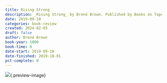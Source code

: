 ```yaml
---
title: Rising Strong
description: _Rising Strong_ by Brené Brown. Published by Books on Tape, with ISBN 9781101913819.0. Read on 2019-09-10
date: 2019-09-10
categories: book-review
created: 2024-02-03
draft: false
author: Brené Brown
book-year: 1000
book-time: 0
date-start: 2019-09-10
date-finished: 2019-10-01
pct-complete: 0
---
```


![](https://img2.od-cdn.com/ImageType-100/1191-1/{1560B03F-8DFF-40DD-AA66-3F361709EB4B}Img100.jpg){.preview-image}